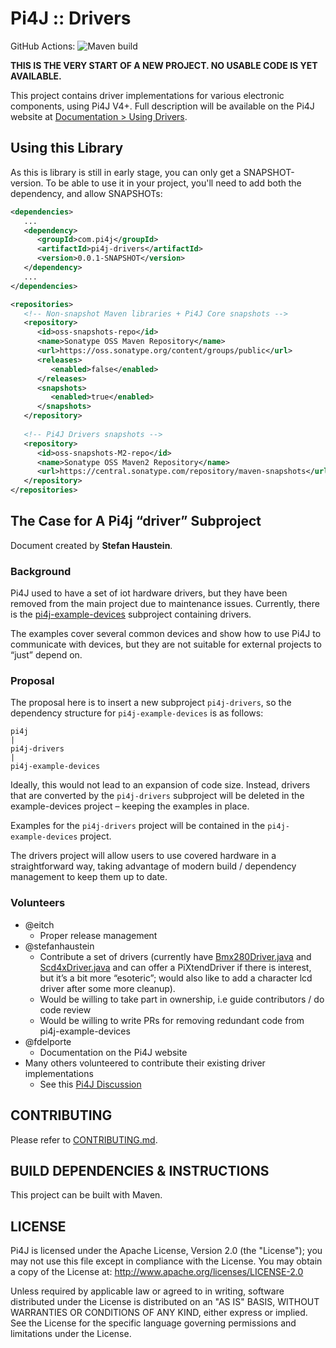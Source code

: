 
 Pi4J :: Drivers
==========================================================================

GitHub Actions: 
![Maven build](https://github.com/pi4j/pi4j-drivers/workflows/Build/badge.svg)

**THIS IS THE VERY START OF A NEW PROJECT. NO USABLE CODE IS YET AVAILABLE.**

This project contains driver implementations for various electronic components, using Pi4J V4+. Full description will be available on the Pi4J website at [Documentation > Using Drivers](https://pi4j.com/documentation/using-drivers).

## Using this Library

As this is library is still in early stage, you can only get a SNAPSHOT-version. To be able to use it in your project, you'll need to add both the dependency, and allow SNAPSHOTs:

```xml
<dependencies>
   ...
   <dependency>
      <groupId>com.pi4j</groupId>
      <artifactId>pi4j-drivers</artifactId>
      <version>0.0.1-SNAPSHOT</version>
   </dependency>
   ...
</dependencies>

<repositories>
   <!-- Non-snapshot Maven libraries + Pi4J Core snapshots -->
   <repository>
      <id>oss-snapshots-repo</id>
      <name>Sonatype OSS Maven Repository</name>
      <url>https://oss.sonatype.org/content/groups/public</url>
      <releases>
         <enabled>false</enabled>
      </releases>
      <snapshots>
         <enabled>true</enabled>
      </snapshots>
   </repository>
   
   <!-- Pi4J Drivers snapshots -->
   <repository>
      <id>oss-snapshots-M2-repo</id>
      <name>Sonatype OSS Maven2 Repository</name>
      <url>https://central.sonatype.com/repository/maven-snapshots</url>
   </repository>
</repositories>
```

## The Case for A Pi4j “driver” Subproject

Document created by **Stefan Haustein**.

### Background

Pi4J used to have a set of iot hardware drivers, but they have been removed from the main project due to maintenance issues. Currently, there is the [pi4j-example-devices](https://github.com/Pi4J/pi4j-example-devices/) subproject containing drivers.

The examples cover several common devices and show how to use Pi4J to communicate with devices, but they are not suitable for external projects to “just” depend on.

### Proposal

The proposal here is to insert a new subproject `pi4j-drivers`, so the dependency structure for `pi4j-example-devices` is as follows:

```text
pi4j
|
pi4j-drivers
|
pi4j-example-devices
```

Ideally, this would not lead to an expansion of code size. Instead, drivers that are converted by the `pi4j-drivers` subproject will be deleted in the example-devices project – keeping the examples in place.

Examples for the `pi4j-drivers` project will be contained in the `pi4j-example-devices` project.

The drivers project will allow users to use covered hardware in a straightforward way, taking advantage of modern build / dependency management to keep them up to date.

### Volunteers

* @eitch
  * Proper release management
* @stefanhaustein
  * Contribute a set of drivers (currently have [Bmx280Driver.java](https://github.com/stefanhaustein/tablecraft/blob/main/src/main/java/org/kobjects/pi4jdriver/sensor/bmx280/Bmx280Driver.java) and [Scd4xDriver.java](https://github.com/stefanhaustein/tablecraft/blob/main/src/main/java/org/kobjects/pi4jdriver/sensor/scd4x/Scd4xDriver.java) and can offer a PiXtendDriver if there is interest, but it’s a bit more “esoteric”; would also like to add a character lcd driver after some more cleanup). 
  * Would be willing to take part in ownership, i.e guide contributors / do code review
  * Would be willing to write PRs for removing redundant code from pi4j-example-devices
* @fdelporte
  * Documentation on the Pi4J website
* Many others volunteered to contribute their existing driver implementations
  * See this [Pi4J Discussion](https://github.com/Pi4J/pi4j/discussions/378)

## CONTRIBUTING

Please refer to [CONTRIBUTING.md](CONTRIBUTING.md).

## BUILD DEPENDENCIES & INSTRUCTIONS

This project can be built with Maven.

## LICENSE

 Pi4J is licensed under the Apache License, Version 2.0 (the "License"); you may not use this file except in compliance with the License. You may obtain a copy of the License at: http://www.apache.org/licenses/LICENSE-2.0

 Unless required by applicable law or agreed to in writing, software distributed under the License is distributed on an "AS IS" BASIS, WITHOUT WARRANTIES OR CONDITIONS OF ANY KIND, either express or implied. See the License for the specific language governing permissions and limitations under the License.
